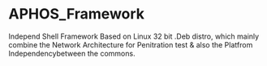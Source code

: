# APHOS_Framework
Independ Shell Framework Based on Linux 32 bit .Deb distro, which mainly combine the Network Architecture for Penitration test &amp; also the Platfrom Independencybetween the commons.
